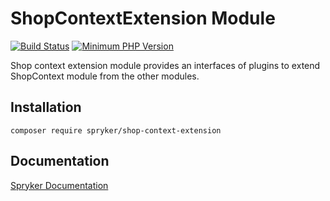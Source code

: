 # ShopContextExtension Module
[![Build Status](https://travis-ci.org/spryker/shop-context-extension.svg)](https://travis-ci.org/spryker/shop-context-extension)
[![Minimum PHP Version](https://img.shields.io/badge/php-%3E%3D%207.3-8892BF.svg)](https://php.net/)

Shop context extension module provides an interfaces of plugins to extend ShopContext module from the other modules.

## Installation

```
composer require spryker/shop-context-extension
```

## Documentation

[Spryker Documentation](https://academy.spryker.com/developing_with_spryker/module_guide/modules.html)
